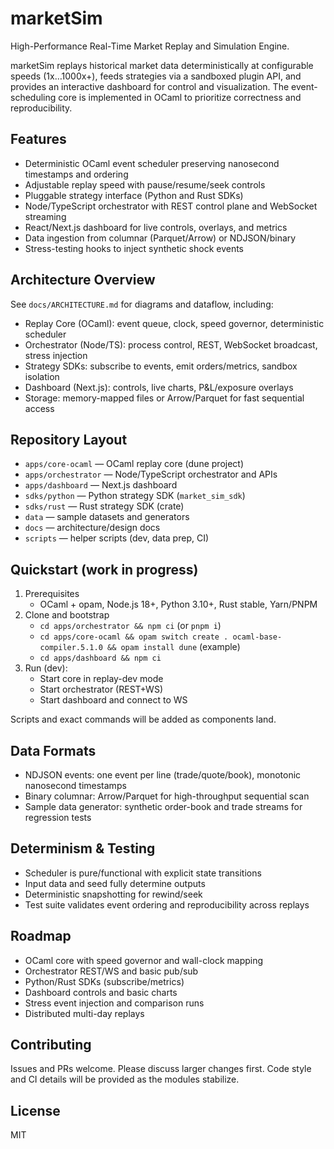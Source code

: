 # marketSim

High-Performance Real-Time Market Replay and Simulation Engine.

marketSim replays historical market data deterministically at configurable speeds (1x…1000x+),
feeds strategies via a sandboxed plugin API, and provides an interactive dashboard for control
and visualization. The event-scheduling core is implemented in OCaml to prioritize correctness
and reproducibility.

## Features
- Deterministic OCaml event scheduler preserving nanosecond timestamps and ordering
- Adjustable replay speed with pause/resume/seek controls
- Pluggable strategy interface (Python and Rust SDKs)
- Node/TypeScript orchestrator with REST control plane and WebSocket streaming
- React/Next.js dashboard for live controls, overlays, and metrics
- Data ingestion from columnar (Parquet/Arrow) or NDJSON/binary
- Stress-testing hooks to inject synthetic shock events

## Architecture Overview
See `docs/ARCHITECTURE.md` for diagrams and dataflow, including:
- Replay Core (OCaml): event queue, clock, speed governor, deterministic scheduler
- Orchestrator (Node/TS): process control, REST, WebSocket broadcast, stress injection
- Strategy SDKs: subscribe to events, emit orders/metrics, sandbox isolation
- Dashboard (Next.js): controls, live charts, P&L/exposure overlays
- Storage: memory-mapped files or Arrow/Parquet for fast sequential access

## Repository Layout
- `apps/core-ocaml` — OCaml replay core (dune project)
- `apps/orchestrator` — Node/TypeScript orchestrator and APIs
- `apps/dashboard` — Next.js dashboard
- `sdks/python` — Python strategy SDK (`market_sim_sdk`)
- `sdks/rust` — Rust strategy SDK (crate)
- `data` — sample datasets and generators
- `docs` — architecture/design docs
- `scripts` — helper scripts (dev, data prep, CI)

## Quickstart (work in progress)
1. Prerequisites
   - OCaml + opam, Node.js 18+, Python 3.10+, Rust stable, Yarn/PNPM
2. Clone and bootstrap
   - `cd apps/orchestrator && npm ci` (or `pnpm i`)
   - `cd apps/core-ocaml && opam switch create . ocaml-base-compiler.5.1.0 && opam install dune` (example)
   - `cd apps/dashboard && npm ci`
3. Run (dev):
   - Start core in replay-dev mode
   - Start orchestrator (REST+WS)
   - Start dashboard and connect to WS

Scripts and exact commands will be added as components land.

## Data Formats
- NDJSON events: one event per line (trade/quote/book), monotonic nanosecond timestamps
- Binary columnar: Arrow/Parquet for high-throughput sequential scan
- Sample data generator: synthetic order-book and trade streams for regression tests

## Determinism & Testing
- Scheduler is pure/functional with explicit state transitions
- Input data and seed fully determine outputs
- Deterministic snapshotting for rewind/seek
- Test suite validates event ordering and reproducibility across replays

## Roadmap
- OCaml core with speed governor and wall-clock mapping
- Orchestrator REST/WS and basic pub/sub
- Python/Rust SDKs (subscribe/metrics)
- Dashboard controls and basic charts
- Stress event injection and comparison runs
- Distributed multi-day replays

## Contributing
Issues and PRs welcome. Please discuss larger changes first. Code style and CI
details will be provided as the modules stabilize.

## License
MIT
